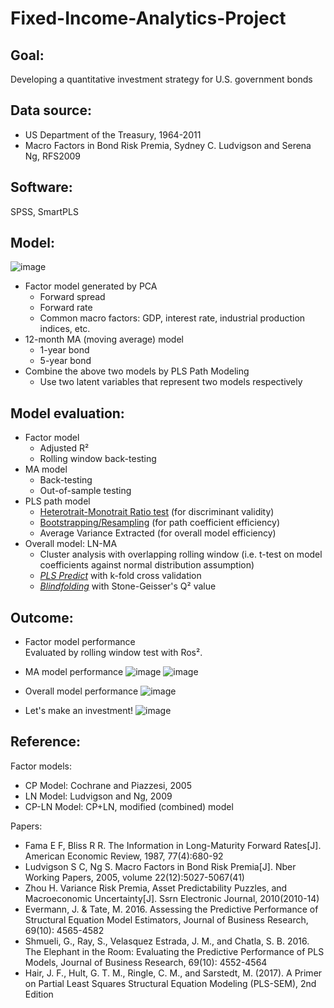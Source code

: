 # Fixed-Income-Analytics-Project

## Goal:
Developing a quantitative investment strategy for U.S. government bonds

## Data source:
* US Department of the Treasury, 1964-2011
* Macro Factors in Bond Risk Premia, Sydney C. Ludvigson and Serena Ng, RFS2009

## Software:
SPSS, SmartPLS

## Model:
![image](https://user-images.githubusercontent.com/35391238/65115405-c9d50680-d9b5-11e9-80b7-fb63dcb1d2c6.png)
* Factor model generated by PCA
  * Forward spread
  * Forward rate
  * Common macro factors: GDP, interest rate, industrial production indices, etc.
* 12-month MA (moving average) model
  * 1-year bond
  * 5-year bond
* Combine the above two models by PLS Path Modeling
  * Use two latent variables that represent two models respectively

## Model evaluation:
* Factor model
  * Adjusted R²
  * Rolling window back-testing
* MA model
  * Back-testing
  * Out-of-sample testing
* PLS path model
  * [Heterotrait-Monotrait Ratio test](https://www.smartpls.com/documentation/videos/htmt-a-new-criterion-to-assess-discriminant-validity) (for discriminant validity)
  * [Bootstrapping/Resampling](https://www.smartpls.com/documentation/algorithms-and-techniques/bootstrapping) (for path coefficient efficiency)
  * Average Variance Extracted (for overall model efficiency)
* Overall model: LN-MA
  * Cluster analysis with overlapping rolling window (i.e. t-test on model coefficients against normal distribution assumption)
  * [_PLS Predict_](https://www.smartpls.com/documentation/algorithms-and-techniques/predict) with k-fold cross validation
  * [_Blindfolding_](https://www.smartpls.com/documentation/algorithms-and-techniques/blindfolding) with Stone-Geisser's Q² value

## Outcome:
* Factor model performance   
Evaluated by rolling window test with Ros².

* MA model performance
  ![image](https://user-images.githubusercontent.com/35391238/65116031-744d2980-d9b6-11e9-897d-6d0f9a284c4b.png)
  ![image](https://user-images.githubusercontent.com/35391238/65116167-947ce880-d9b6-11e9-85b3-5a072839fcff.png)

* Overall model performance
![image](https://user-images.githubusercontent.com/35391238/65118885-a0b67500-d9b9-11e9-9391-175ea4fc13d5.png)

* Let's make an investment!
![image](https://user-images.githubusercontent.com/35391238/65119145-e7a46a80-d9b9-11e9-971d-1b0210a1e27b.png)


## Reference:
Factor models:
* CP Model: Cochrane and Piazzesi, 2005
* LN Model: Ludvigson and Ng, 2009
* CP-LN Model: CP+LN, modified (combined) model   

Papers:
* Fama E F, Bliss R R. The Information in Long-Maturity Forward Rates[J]. American Economic Review, 1987, 77(4):680-92
* Ludvigson S C, Ng S. Macro Factors in Bond Risk Premia[J]. Nber Working Papers, 2005, volume 22(12):5027-5067(41)
* Zhou H. Variance Risk Premia, Asset Predictability Puzzles, and Macroeconomic Uncertainty[J]. Ssrn Electronic Journal, 2010(2010-14)
* Evermann, J. & Tate, M. 2016. Assessing the Predictive Performance of Structural Equation Model Estimators, Journal of Business Research, 69(10): 4565-4582
* Shmueli, G., Ray, S., Velasquez Estrada, J. M., and Chatla, S. B. 2016. The Elephant in the Room: Evaluating the Predictive Performance of PLS Models, Journal of Business Research, 69(10): 4552-4564
* Hair, J. F., Hult, G. T. M., Ringle, C. M., and Sarstedt, M. (2017). A Primer on Partial Least Squares Structural Equation Modeling (PLS-SEM), 2nd Edition
